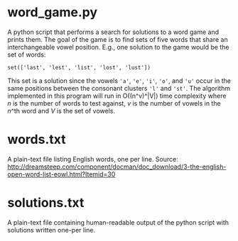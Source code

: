 # word\_game.py
A python script that performs a search for solutions to a word game and prints them.  The goal of the game is to find sets of five words that share an interchangeable vowel position.  E.g., one solution to the game would be the set of words:

    set(['last', 'lest', 'list', 'lost', 'lust'])

This set is a solution since the vowels `'a'`, `'e'`, `'i'`, `'o'`, and `'u'` occur in the same positions between the consonant clusters `'l'` and `'st'`.  The algorithm implemented in this program will run in O((n^v)^|V|) time complexity where *n* is the number of words to test against, *v* is the number of vowels in the *n*^th word and *V* is the set of vowels.

# words.txt
A plain-text file listing English words, one per line.
Source: http://dreamsteep.com/component/docman/doc_download/3-the-english-open-word-list-eowl.html?Itemid=30

# solutions.txt
A plain-text file containing human-readable output of the python script with solutions written one-per line.